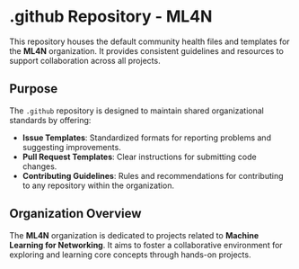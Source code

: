 # .github Repository - ML4N

This repository houses the default community health files and templates for the **ML4N** organization. It provides consistent guidelines and resources to support collaboration across all projects.

## Purpose

The `.github` repository is designed to maintain shared organizational standards by offering:
- **Issue Templates**: Standardized formats for reporting problems and suggesting improvements.
- **Pull Request Templates**: Clear instructions for submitting code changes.
- **Contributing Guidelines**: Rules and recommendations for contributing to any repository within the organization.

## Organization Overview

The **ML4N** organization is dedicated to projects related to **Machine Learning for Networking**. It aims to foster a collaborative environment for exploring and learning core concepts through hands-on projects.
